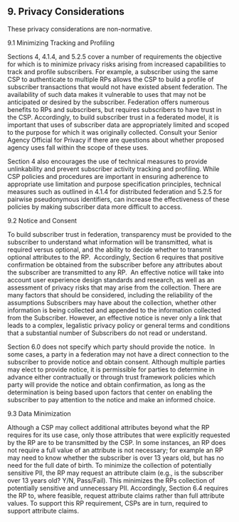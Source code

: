 <a name="sec9"></a>

## <a name="privacy-section-header"></a> 9. Privacy Considerations

These privacy considerations are non-normative.

9.1 Minimizing Tracking and ProfilingSections 4, 4.1.4, and 5.2.5 cover a number of requirements the objective for which is to minimize privacy risks arising from increased capabilities to track and profile subscribers. For example, a subscriber using the same CSP to authenticate to multiple RPs allows the CSP to build a profile of subscriber transactions that would not have existed absent federation.  The availability of such data makes it vulnerable to uses that may not be anticipated or desired by the subscriber.  Federation offers numerous benefits to RPs and subscribers, but requires subscribers to have trust in the CSP.  Accordingly, to build subscriber trust in a federated model, it is important that uses of subscriber data are appropriately limited and scoped to the purpose for which it was originally collected. Consult your Senior Agency Official for Privacy if there are questions about whether proposed agency uses fall within the scope of these uses. Section 4 also encourages the use of technical measures to provide unlinkability and prevent subscriber activity tracking and profiling.  While CSP policies and procedures are important in ensuring adherence to appropriate use limitation and purpose specification principles, technical measures such as outlined in 4.1.4 for distributed federation and 5.2.5 for pairwise pseudonymous identifiers, can increase the effectiveness of these policies by making subscriber data more difficult to access. 9.2 Notice and ConsentTo build subscriber trust in federation, transparency must be provided to the subscriber to understand what information will be transmitted, what is required versus optional, and the ability to decide whether to transmit optional attributes to the RP.  Accordingly, Section 6 requires that positive confirmation be obtained from the subscriber before any attributes about the subscriber are transmitted to any RP.  An effective notice will take into account user experience design standards and research, as well as an assessment of privacy risks that may arise from the collection. There are many factors that should be considered, including the reliability of the assumptions Subscribers may have about the collection, whether other information is being collected and appended to the information collected from the Subscriber. However, an effective notice is never only a link that leads to a complex, legalistic privacy policy or general terms and conditions that a substantial number of Subscribers do not read or understand. Section 6.0 does not specify which party should provide the notice.  In some cases, a party in a federation may not have a direct connection to the subscriber to provide notice and obtain consent. Although multiple parties may elect to provide notice, it is permissible for parties to determine in advance either contractually or through trust framework policies which party will provide the notice and obtain confirmation, as long as the determination is being based upon factors that center on enabling the subscriber to pay attention to the notice and make an informed choice.9.3 Data MinimizationAlthough a CSP may collect additional attributes beyond what the RP requires for its use case, only those attributes that were explicitly requested by the RP are to be transmitted by the CSP. In some instances, an RP does not require a full value of an attribute is not necessary; for example an RP may need to know whether the subscriber is over 13 years old, but has no need for the full date of birth. To minimize the collection of potentially sensitive PII, the RP may request an attribute claim (e.g., is the subscriber over 13 years old? Y/N, Pass/Fail).  This minimizes the RPs collection of potentially sensitive and unnecessary PII.  Accordingly, Section 6.4 requires the RP to, where feasible, request attribute claims rather than full attribute values.  To support this RP requirement, CSPs are in turn, required to support attribute claims.